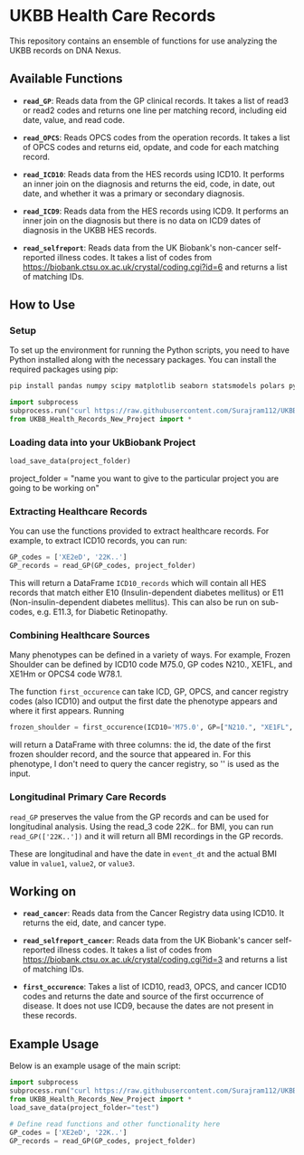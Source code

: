 # UKBB Health Care Records

This repository contains an ensemble of functions for use analyzing the UKBB records on DNA Nexus.

## Available Functions

- **`read_GP`**: Reads data from the GP clinical records. It takes a list of read3 or read2 codes and returns one line per matching record, including eid date, value, and read code.

- **`read_OPCS`**: Reads OPCS codes from the operation records. It takes a list of OPCS codes and returns eid, opdate, and code for each matching record.

- **`read_ICD10`**: Reads data from the HES records using ICD10. It performs an inner join on the diagnosis and returns the eid, code, in date, out date, and whether it was a primary or secondary diagnosis.

- **`read_ICD9`**: Reads data from the HES records using ICD9. It performs an inner join on the diagnosis but there is no data on ICD9 dates of diagnosis in the UKBB HES records.

- **`read_selfreport`**: Reads data from the UK Biobank's non-cancer self-reported illness codes. It takes a list of codes from https://biobank.ctsu.ox.ac.uk/crystal/coding.cgi?id=6 and returns a list of matching IDs.

## How to Use

### Setup

To set up the environment for running the Python scripts, you need to have Python installed along with the necessary packages. You can install the required packages using pip:

```sh
pip install pandas numpy scipy matplotlib seaborn statsmodels polars pyarrow fastparquet
```

```python
import subprocess
subprocess.run("curl https://raw.githubusercontent.com/Surajram112/UKBB_py/main/UKBB_Health_Records_New_Project.py > UKBB_Health_Records_New_Project.py", shell=True, check=True)
from UKBB_Health_Records_New_Project import *
```
### Loading data into your UkBiobank Project
```python
load_save_data(project_folder)
 ```
project_folder = "name you want to give to the particular project you are going to be working on"

### Extracting Healthcare Records

You can use the functions provided to extract healthcare records. For example, to extract ICD10 records, you can run:

```python
GP_codes = ['XE2eD', '22K..']
GP_records = read_GP(GP_codes, project_folder)
```

This will return a DataFrame `ICD10_records` which will contain all HES records that match either E10 (Insulin-dependent diabetes mellitus) or E11 (Non-insulin-dependent diabetes mellitus). This can also be run on sub-codes, e.g. E11.3, for Diabetic Retinopathy.

### Combining Healthcare Sources

Many phenotypes can be defined in a variety of ways. For example, Frozen Shoulder can be defined by ICD10 code M75.0, GP codes N210., XE1FL, and XE1Hm or OPCS4 code W78.1.

The function `first_occurence` can take ICD, GP, OPCS, and cancer registry codes (also ICD10) and output the first date the phenotype appears and where it first appears. Running

```python
frozen_shoulder = first_occurence(ICD10='M75.0', GP=["N210.", "XE1FL", "XE1Hm"], OPCS='W78.1', cancer='', project_folder)
```

will return a DataFrame with three columns: the id, the date of the first frozen shoulder record, and the source that appeared in. For this phenotype, I don't need to query the cancer registry, so '' is used as the input.

### Longitudinal Primary Care Records

`read_GP` preserves the value from the GP records and can be used for longitudinal analysis. Using the read_3 code 22K.. for BMI, you can run `read_GP(['22K..'])` and it will return all BMI recordings in the GP records.

These are longitudinal and have the date in `event_dt` and the actual BMI value in `value1`, `value2`, or `value3`.

## Working on

- **`read_cancer`**: Reads data from the Cancer Registry data using ICD10. It returns the eid, date, and cancer type.

- **`read_selfreport_cancer`**: Reads data from the UK Biobank's cancer self-reported illness codes. It takes a list of codes from https://biobank.ctsu.ox.ac.uk/crystal/coding.cgi?id=3 and returns a list of matching IDs.

- **`first_occurence`**: Takes a list of ICD10, read3, OPCS, and cancer ICD10 codes and returns the date and source of the first occurrence of disease. It does not use ICD9, because the dates are not present in these records.

## Example Usage

Below is an example usage of the main script:

```python
import subprocess
subprocess.run("curl https://raw.githubusercontent.com/Surajram112/UKBB_py/main/UKBB_Health_Records_New_Project.py > UKBB_Health_Records_New_Project.py", shell=True, check=True)
from UKBB_Health_Records_New_Project import *
load_save_data(project_folder="test")

# Define read functions and other functionality here
GP_codes = ['XE2eD', '22K..']
GP_records = read_GP(GP_codes, project_folder)
```
